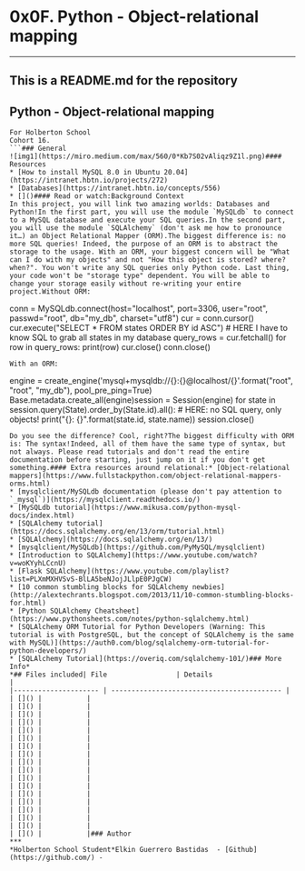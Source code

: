 # 0x0F. Python - Object-relational mapping
***
## This is a README.md for the repository
## Python - Object-relational mapping
```
For Holberton School
Cohort 16.
```### General
![img1](https://miro.medium.com/max/560/0*Kb7S02vAliqz9Z1l.png)#### Resources
* [How to install MySQL 8.0 in Ubuntu 20.04](https://intranet.hbtn.io/projects/272)
* [Databases](https://intranet.hbtn.io/concepts/556)
* []()#### Read or watch:Background Context
In this project, you will link two amazing worlds: Databases and Python!In the first part, you will use the module `MySQLdb` to connect to a MySQL database and execute your SQL queries.In the second part, you will use the module `SQLAlchemy` (don't ask me how to pronounce it…) an Object Relational Mapper (ORM).The biggest difference is: no more SQL queries! Indeed, the purpose of an ORM is to abstract the storage to the usage. With an ORM, your biggest concern will be "What can I do with my objects" and not "How this object is stored? where? when?". You won't write any SQL queries only Python code. Last thing, your code won't be "storage type" dependent. You will be able to change your storage easily without re-writing your entire project.Without ORM:
``` 
conn = MySQLdb.connect(host="localhost", port=3306, user="root", passwd="root", db="my_db", charset="utf8")
cur = conn.cursor()
cur.execute("SELECT * FROM states ORDER BY id ASC") # HERE I have to know SQL to grab all states in my database
query_rows = cur.fetchall()
for row in query_rows:
    print(row)
cur.close()
conn.close()
```
With an ORM:
```
engine = create_engine('mysql+mysqldb://{}:{}@localhost/{}'.format("root", "root", "my_db"), pool_pre_ping=True)
Base.metadata.create_all(engine)session = Session(engine)
for state in session.query(State).order_by(State.id).all(): # HERE: no SQL query, only objects!
    print("{}: {}".format(state.id, state.name))
session.close()
``` 
Do you see the difference? Cool, right?The biggest difficulty with ORM is: The syntax!Indeed, all of them have the same type of syntax, but not always. Please read tutorials and don't read the entire documentation before starting, just jump on it if you don't get something.#### Extra resources around relational:* [Object-relational mappers](https://www.fullstackpython.com/object-relational-mappers-orms.html)
* [mysqlclient/MySQLdb documentation (please don't pay attention to `_mysql`)](https://mysqlclient.readthedocs.io/)
* [MySQLdb tutorial](https://www.mikusa.com/python-mysql-docs/index.html)
* [SQLAlchemy tutorial](https://docs.sqlalchemy.org/en/13/orm/tutorial.html)
* [SQLAlchemy](https://docs.sqlalchemy.org/en/13/)
* [mysqlclient/MySQLdb](https://github.com/PyMySQL/mysqlclient)
* [Introduction to SQLAlchemy](https://www.youtube.com/watch?v=woKYyhLCcnU)
* [Flask SQLAlchemy](https://www.youtube.com/playlist?list=PLXmMXHVSvS-BlLA5beNJojJLlpE0PJgCW)
* [10 common stumbling blocks for SQLAlchemy newbies](http://alextechrants.blogspot.com/2013/11/10-common-stumbling-blocks-for.html)
* [Python SQLAlchemy Cheatsheet](https://www.pythonsheets.com/notes/python-sqlalchemy.html)
* [SQLAlchemy ORM Tutorial for Python Developers (Warning: This tutorial is with PostgreSQL, but the concept of SQLAlchemy is the same with MySQL)](https://auth0.com/blog/sqlalchemy-orm-tutorial-for-python-developers/)
* [SQLAlchemy Tutorial](https://overiq.com/sqlalchemy-101/)### More Info*
*## Files included| File                 | Details                                    |
|--------------------- | ------------------------------------------ |
| []() |           |
| []() |           |
| []() |           |
| []() |           |
| []() |           |
| []() |           |
| []() |           |
| []() |           |
| []() |           |
| []() |           |
| []() |           |
| []() |           |
| []() |           |
| []() |           |
| []() |           |
| []() |           |
| []() |           |
| []() |           |### Author
***
*Holberton School Student*Elkin Guerrero Bastidas  - [Github](https://github.com/) - 